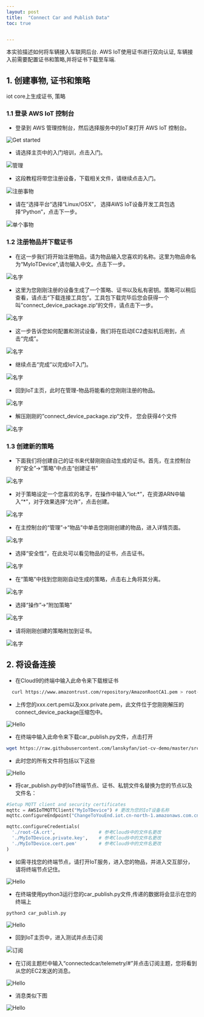 ```yaml
---
layout: post
title:  "Connect Car and Publish Data"
toc: true


---
```


本实验描述如何将车辆接入车联网后台. AWS IoT使用证书进行双向认证, 车辆接入前需要配置证书和策略,并将证书下载至车端.

## 1. 创建事物, 证书和策略

iot core上生成证书, 策略

### 1.1 登录 AWS IoT 控制台

- 登录到 AWS 管理控制台，然后选择服务中的IoT来打开 AWS IoT 控制台。

<a data-fancybox="gallery" href="https://iot-demo-resource.s3-ap-southeast-1.amazonaws.com/page1/1.png">
</a>

![Get started](https://iot-demo-resource.s3-ap-southeast-1.amazonaws.com/page1/1.png)

- 请选择主页中的入门培训，点击入门。
<a data-fancybox="gallery" href="https://iot-demo-resource.s3-ap-southeast-1.amazonaws.com/page1/2.png">
</a>

![管理](https://iot-demo-resource.s3-ap-southeast-1.amazonaws.com/page1/2.png)

- 这段教程将带您注册设备，下载相关文件，请继续点击入门。
<a data-fancybox="gallery" href="https://iot-demo-resource.s3-ap-southeast-1.amazonaws.com/page1/3.png">
</a>

![注册事物](https://iot-demo-resource.s3-ap-southeast-1.amazonaws.com/page1/3.png)

- 请在“选择平台“选择“Linux/OSX”， 选择AWS IoT设备开发工具包选择“Python”，点击下一步。
<a data-fancybox="gallery" href="https://iot-demo-resource.s3-ap-southeast-1.amazonaws.com/page1/4.png">
</a>

![单个事物](https://iot-demo-resource.s3-ap-southeast-1.amazonaws.com/page1/4.png)

### 1.2 注册物品并下载证书

- 在这一步我们将开始注册物品，请为物品输入您喜欢的名称。这里为物品命名为“MyIoTDevice",请勿输入中文。点击下一步。
<a data-fancybox="gallery" href="https://iot-demo-resource.s3-ap-southeast-1.amazonaws.com/page1/5.png">
</a>

![名字](https://iot-demo-resource.s3-ap-southeast-1.amazonaws.com/page1/5.png)

- 这里为您刚刚注册的设备生成了一个策略、证书以及私有密钥。策略可以稍后查看，请点击“下载连接工具包”。工具包下载完毕后您会获得一个叫”connect_device_package.zip“的文件，请点击下一步。
<a data-fancybox="gallery" href="https://iot-demo-resource.s3-ap-southeast-1.amazonaws.com/page1/6.png">
</a>

![名字](https://iot-demo-resource.s3-ap-southeast-1.amazonaws.com/page1/6.png)

- 这一步告诉您如何配置和测试设备，我们将在启动EC2虚拟机后用到，点击“完成”。
<a data-fancybox="gallery" href="https://iot-demo-resource.s3-ap-southeast-1.amazonaws.com/page1/7.png">
</a>

![名字](https://iot-demo-resource.s3-ap-southeast-1.amazonaws.com/page1/7.png)

- 继续点击“完成”以完成IoT入门。
<a data-fancybox="gallery" href="https://iot-demo-resource.s3-ap-southeast-1.amazonaws.com/page1/8.png">
</a>

![名字](https://iot-demo-resource.s3-ap-southeast-1.amazonaws.com/page1/8.png)

- 回到IoT主页，此时在管理-物品将能看的您刚刚注册的物品。
<a data-fancybox="gallery" href="https://iot-demo-resource.s3-ap-southeast-1.amazonaws.com/page1/9.png">
</a>

![名字](https://iot-demo-resource.s3-ap-southeast-1.amazonaws.com/page1/9.png)

- 解压刚刚的”connect_device_package.zip“文件， 您会获得4个文件
<a data-fancybox="gallery" href="https://iot-demo-resource.s3-ap-southeast-1.amazonaws.com/page1/10.png">
</a>

![名字](https://iot-demo-resource.s3-ap-southeast-1.amazonaws.com/page1/10.png)

### 1.3 创建新的策略

- 下面我们将创建自己的证书来代替刚刚自动生成的证书。首先，在主控制台的“安全”->“策略”中点击“创建证书”
<a data-fancybox="gallery" href="https://iot-demo-resource.s3-ap-southeast-1.amazonaws.com/page1/11.png">
</a>

![名字](https://iot-demo-resource.s3-ap-southeast-1.amazonaws.com/page1/11.png)

- 对于策略设定一个您喜欢的名字，在操作中输入“iot:*”，在资源ARN中输入“\*”，对于效果选择“允许”，点击创建。
<a data-fancybox="gallery" href="https://iot-demo-resource.s3-ap-southeast-1.amazonaws.com/page1/12.png">
</a>

![名字](https://iot-demo-resource.s3-ap-southeast-1.amazonaws.com/page1/12.png)

- 在主控制台的“管理”->“物品”中单击您刚刚创建的物品，进入详情页面。
<a data-fancybox="gallery" href="https://iot-demo-resource.s3-ap-southeast-1.amazonaws.com/page1/13.png">
</a>

![名字](https://iot-demo-resource.s3-ap-southeast-1.amazonaws.com/page1/13.png)

- 选择“安全性”，在此处可以看见物品的证书，点击证书。
<a data-fancybox="gallery" href="https://iot-demo-resource.s3-ap-southeast-1.amazonaws.com/page1/14.png">
</a>

![名字](https://iot-demo-resource.s3-ap-southeast-1.amazonaws.com/page1/14.png)

- 在“策略”中找到您刚刚自动生成的策略，点击右上角将其分离。
<a data-fancybox="gallery" href="https://iot-demo-resource.s3-ap-southeast-1.amazonaws.com/page1/15.png">
</a>

![名字](https://iot-demo-resource.s3-ap-southeast-1.amazonaws.com/page1/15.png)

- 选择“操作”->“附加策略”
<a data-fancybox="gallery" href="https://iot-demo-resource.s3-ap-southeast-1.amazonaws.com/page1/16.png">
</a>

![名字](https://iot-demo-resource.s3-ap-southeast-1.amazonaws.com/page1/16.png)

- 请将刚刚创建的策略附加到证书。
<a data-fancybox="gallery" href="https://iot-demo-resource.s3-ap-southeast-1.amazonaws.com/page1/17.png">
</a>

![名字](https://iot-demo-resource.s3-ap-southeast-1.amazonaws.com/page1/17.png)

## 2. 将设备连接

- 在Cloud9的终端中输入此命令来下载根证书

```sh
  curl https://www.amazontrust.com/repository/AmazonRootCA1.pem > root-CA.crt
```

- 上传您的xxx.cert.pem以及xxx.private.pem，此文件位于您刚刚解压的connect_device_package压缩包中。
<a data-fancybox="gallery" href="https://iot-demo-resource.s3-ap-southeast-1.amazonaws.com/code/3.png">
</a>

![Hello](https://iot-demo-resource.s3-ap-southeast-1.amazonaws.com/code/3.png)

- 在终端中输入此命令来下载car_publish.py文件，点击打开

```sh
wget https://raw.githubusercontent.com/lanskyfan/iot-cv-demo/master/src/car_publish.py
```

- 此时您的所有文件将包括以下这些
<a data-fancybox="gallery" href="https://iot-demo-resource.s3-ap-southeast-1.amazonaws.com/code/4.png">
</a>

![Hello](https://iot-demo-resource.s3-ap-southeast-1.amazonaws.com/code/4.png)

- 将car_publish.py中的IoT终端节点、证书、私钥文件名替换为您的节点以及文件名：

```python
#Setup MQTT client and security certificates
mqttc = AWSIoTMQTTClient("MyIoTDevice") # 更改为您的IoT设备名称
mqttc.configureEndpoint("ChangeToYouEnd.iot.cn-north-1.amazonaws.com.cn",8883) # 需要更改（方法见下文）

mqttc.configureCredentials(
  './root-CA.crt',                # 参考Cloud9中的文件名更改
  './MyIoTDevice.private.key',    # 参考Cloud9中的文件名更改
  './MyIoTDevice.cert.pem'        # 参考Cloud9中的文件名更改
)
```

- 如需寻找您的终端节点，请打开IoT服务，进入您的物品，并进入交互部分，请将终端节点记住。
<a data-fancybox="gallery" href="https://iot-demo-resource.s3-ap-southeast-1.amazonaws.com/code/5.png">
</a>

![Hello](https://iot-demo-resource.s3-ap-southeast-1.amazonaws.com/code/5.png)

- 在终端使用python3运行您的car_publish.py文件,传递的数据将会显示在您的终端上

```sh
python3 car_publish.py
```

<a data-fancybox="gallery" href="https://iot-demo-resource.s3-ap-southeast-1.amazonaws.com/code/6.png">
</a>

![Hello](https://iot-demo-resource.s3-ap-southeast-1.amazonaws.com/code/6.png)

- 回到IoT主页中，进入测试并点击订阅
<a data-fancybox="gallery" href="https://iot-demo-resource.s3-ap-southeast-1.amazonaws.com/page2/1.png">
</a>

![订阅](https://iot-demo-resource.s3-ap-southeast-1.amazonaws.com/page2/1.png)

- 在订阅主题栏中输入“connectedcar/telemetry/#”并点击订阅主题，您将看到从您的EC2发送的消息。
<a data-fancybox="gallery" href="https://iot-demo-resource.s3-ap-southeast-1.amazonaws.com/page2/2.png">
</a>

![Hello](https://iot-demo-resource.s3-ap-southeast-1.amazonaws.com/page2/2.png)

- 消息类似下图
<a data-fancybox="gallery" href="https://iot-demo-resource.s3-ap-southeast-1.amazonaws.com/page2/3.png">
</a>

![Hello](https://iot-demo-resource.s3-ap-southeast-1.amazonaws.com/page2/3.png)


